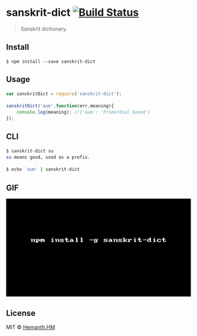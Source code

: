 # sanskrit-dict [![Build Status](https://travis-ci.org/hemanth/sanskrit-dict.svg?branch=master)](https://travis-ci.org/hemanth/sanskrit-dict)

> Sanskrit dictionary.


## Install

```
$ npm install --save sanskrit-dict
```


## Usage

```js
var sanskritDict = require('sanskrit-dict');

sanskritDict('aum',function(err,meaning){
	console.log(meaning); //{'aum': 'Primordial Sound'}
});

```

## CLI

```sh
$ sanskrit-dict su
su means good, used as a prefix.

$ echo 'aum' | sanskrit-dict

```

## GIF

![demo](./sanskrit-dict.gif)


## License

MIT © [Hemanth.HM](http://h3manth.com)
